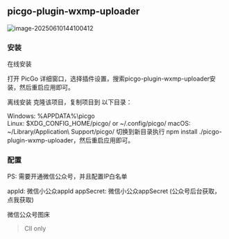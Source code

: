 ## picgo-plugin-wxmp-uploader

![image-20250610144100412](http://mmbiz.qpic.cn/mmbiz_png/ibCcanvFibpjFlwk1EGsWFW8ib83aHIGuEFZib2WuSYDibpK4iciakfgCKDzib8JXph06kiaho1PrE0XvicMfZWibKepeqrOg/0?from=appmsg)


### 安装
在线安装

打开 PicGo 详细窗口，选择插件设置，搜索picgo-plugin-wxmp-uploader安装，然后重启应用即可。

离线安装 克隆该项目，复制项目到 以下目录：

Windows: %APPDATA%\picgo\
Linux: $XDG_CONFIG_HOME/picgo/ or ~/.config/picgo/
macOS: ~/Library/Application\ Support/picgo/
切换到新目录执行 npm install ./picgo-plugin-wxmp-uploader，然后重启应用即可。

###  配置
PS: 需要开通微信公众号，并且配置IP白名单

appId: 微信小公众appId
appSecret: 微信小公众appSecret (公众号后台获取，点我获取)


微信公众号图床
> ClI only
